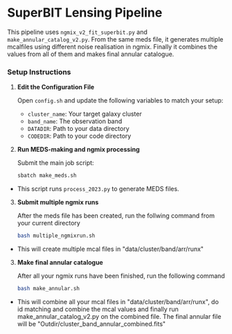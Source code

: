 # SuperBIT Lensing Pipeline

This pipeline uses `ngmix_v2_fit_superbit.py` and `make_annular_catalog_v2.py`. From the same meds file, it generates multiple mcalfiles using different noise realisation in ngmix. Finally it combines the values from all of them and makes final annular catalogue.
### **Setup Instructions**

1. **Edit the Configuration File**

   Open `config.sh` and update the following variables to match your setup:
   - `cluster_name`: Your target galaxy cluster
   - `band_name`: The observation band
   - `DATADIR`: Path to your data directory
   - `CODEDIR`: Path to your code directory

2. **Run MEDS-making and ngmix processing**

   Submit the main job script:
   ```sh
   sbatch make_meds.sh
- This script runs `process_2023.py` to generate MEDS files.

3. **Submit multiple ngmix runs**

    After the meds file has been created, run the follwing command from your current directory
    ```sh
    bash multiple_ngmixrun.sh
- This will create multiple mcal files in "data/cluster/band/arr/runx"

3. **Make final annular catalogue**

    After all your ngmix runs have been finished, run the following command
    ```sh
    bash make_annular.sh
- This will combine all your mcal files in "data/cluster/band/arr/runx", do id matching and combine the mcal values and finally run make_annular_catalog_v2.py on the combined file. The final annular file will be "Outdir/cluster_band_annular_combined.fits"